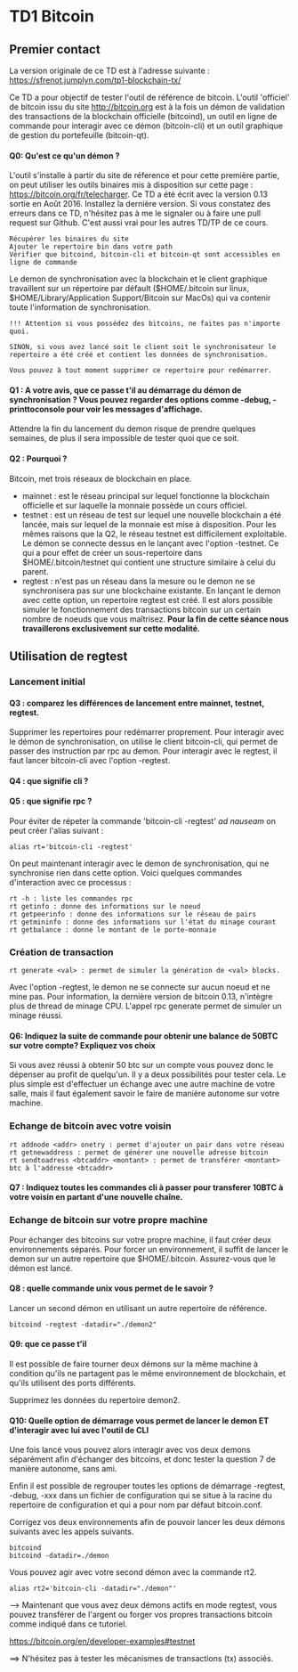# TD1 Bitcoin

## Premier contact

La version originale de ce TD est à l'adresse suivante : https://sfrenot.jumplyn.com/tp1-blockchain-tx/

Ce TD a pour objectif de tester l'outil de référence de bitcoin. L'outil 'officiel' de bitcoin issu du site http://bitcoin.org est à la fois un démon de validation des transactions de la blockchain officielle (bitcoind), un outil en ligne de commande pour interagir avec ce démon (bitcoin-cli) et un outil graphique de gestion du portefeuille (bitcoin-qt).

#### Q0: Qu'est ce qu'un démon ?

L'outil s'installe à partir du site de réference et pour cette première partie, on peut utiliser les outils binaires mis à disposition sur cette page : https://bitcoin.org/fr/telecharger. Ce TD a été écrit avec la version 0.13 sortie en Août 2016. Installez la dernière version. Si vous constatez des erreurs dans ce TD, n'hésitez pas à me le signaler ou à faire une pull request sur Github. C'est aussi vrai pour les autres TD/TP de ce cours.

    Récupérer les binaires du site
    Ajouter le repertoire bin dans votre path
    Vérifier que bitcoind, bitcoin-cli et bitcoin-qt sont accessibles en ligne de commande

Le demon de synchronisation avec la blockchain et le client graphique travaillent sur un répertoire par défault ($HOME/.bitcoin sur linux, $HOME/Library/Application Support/Bitcoin sur MacOs) qui va contenir toute l'information de synchronisation.

    !!! Attention si vous possédez des bitcoins, ne faites pas n'importe quoi.

    SINON, si vous avez lancé soit le client soit le synchronisateur le repertoire a été créé et contient les données de synchronisation.

    Vous pouvez à tout moment supprimer ce repertoire pour redémarrer.

#### Q1 : A votre avis, que ce passe t'il au démarrage du démon de synchronisation ? Vous pouvez regarder des options comme -debug, -printtoconsole pour voir les messages d'affichage.

Attendre la fin du lancement du demon risque de prendre quelques semaines, de plus il sera impossible de tester quoi que ce soit.

#### Q2 : Pourquoi ?

Bitcoin, met trois réseaux de blockchain en place.

* mainnet : est le réseau principal sur lequel fonctionne la blockchain officielle et sur laquelle la monnaie possède un cours officiel.
* testnet : est un réseau de test sur lequel une nouvelle blockchain a été lancée, mais sur lequel de la monnaie est mise à disposition. Pour les mêmes raisons que la Q2, le réseau testnet est difficilement exploitable. Le démon se connecte dessus en le lançant avec l'option  -testnet. Ce qui a pour effet de créer un sous-repertoire dans $HOME/.bitcoin/testnet qui contient une structure similaire à celui du parent.
* regtest : n'est pas un réseau dans la mesure ou le demon ne se synchronisera pas sur une blockchaine existante. En lançant le demon avec cette option, un repertoire regtest est créé. Il est alors possible simuler le fonctionnement des transactions bitcoin sur un certain nombre de noeuds que vous maîtrisez.
**Pour la fin de cette séance nous travaillerons exclusivement sur cette modalité.**

## Utilisation de regtest

### Lancement initial

#### Q3 : comparez les différences de lancement entre mainnet, testnet, regtest.

Supprimer les repertoires pour redémarrer proprement.
Pour interagir avec le démon de synchronisation, on utilise le client bitcoin-cli, qui permet de passer des instruction par rpc au demon. Pour interagir avec le regtest, il faut lancer bitcoin-cli avec l'option -regtest.

#### Q4 : que signifie cli ?
#### Q5 : que signifie rpc ?

Pour éviter de répeter la commande 'bitcoin-cli -regtest' *ad nauseam* on peut créer l'alias suivant :

    alias rt='bitcoin-cli -regtest'

On peut maintenant interagir avec le demon de synchronisation, qui ne synchronise rien dans cette option.
Voici quelques commandes d'interaction avec ce processus :

    rt -h : liste les commandes rpc
    rt getinfo : donne des informations sur le noeud
    rt getpeerinfo : donne des informations sur le réseau de pairs
    rt getmininfo : donne des informations sur l'état du minage courant
    rt getbalance : donne le montant de le porte-monnaie

### Création de transaction

    rt generate <val> : permet de simuler la génération de <val> blocks.

Avec l'option -regtest, le demon ne se connecte sur aucun noeud et ne mine pas. Pour information, la dernière version de bitcoin 0.13, n'intègre plus de thread de minage CPU. L'appel rpc generate permet de simuler un minage réussi.

#### Q6: Indiquez la suite de commande pour obtenir une balance de 50BTC sur votre compte? Expliquez vos choix

Si vous avez réussi à obtenir 50 btc sur un compte vous pouvez donc le dépenser au profit de quelqu'un. Il y a deux possibilités pour tester cela. Le plus simple est d'effectuer un échange avec une autre machine de votre salle, mais il faut également savoir le faire de manière autonome sur votre machine.

### Echange de bitcoin avec votre voisin

    rt addnode <addr> onetry : permet d'ajouter un pair dans votre réseau
    rt getnewaddress : permet de générer une nouvelle adresse bitcoin
    rt sendtoadress <btcaddr> <montant> : permet de transférer <montant> btc à l'addresse <btcaddr>

#### Q7 : Indiquez toutes les commandes cli à passer pour transferer 10BTC à votre voisin en partant d'une nouvelle chaîne.

### Echange de bitcoin sur votre propre machine

Pour échanger des bitcoins sur votre propre machine, il faut créer deux environnements séparés. Pour forcer un environnement, il suffit de lancer le demon sur un autre repertoire que $HOME/.bitcoin. Assurez-vous que le démon est lancé.

#### Q8 : quelle commande unix vous permet de le savoir ?

Lancer un second démon en utilisant un autre repertoire de référence.

    bitcoind -regtest -datadir="./demon2"

#### Q9: que ce passe t'il

Il est possible de faire tourner deux démons sur la même machine à condition qu'ils ne partagent pas le même environnement de blockchain, et qu'ils utilisent des ports différents.

Supprimez les données du repertoire demon2.

#### Q10: Quelle option de démarrage vous permet de lancer le demon ET d'interagir avec lui avec l'outil de CLI

Une fois lancé vous pouvez alors interagir avec vos deux demons séparément afin d'échanger des bitcoins, et donc tester la question 7 de manière autonome, sans ami.

Enfin il est possible de regrouper toutes les options de démarrage  -regtest, -debug, -xxx dans un fichier de configuration qui se situe à la racine du repertoire de configuration et qui a pour nom par défaut  bitcoin.conf.

Corrigez vos deux environnements afin de pouvoir lancer les deux démons suivants avec les appels suivants.

    bitcoind
    bitcoind -datadir=./demon

Vous pouvez agir avec votre second démon avec la commande rt2.

    alias rt2='bitcoin-cli -datadir="./demon"'

--> Maintenant que vous avez deux démons actifs en mode regtest, vous pouvez transférer de l'argent ou forger vos propres transactions bitcoin comme indiqué dans ce tutoriel.

https://bitcoin.org/en/developer-examples#testnet

==> N'hésitez pas à tester les mécanismes de transactions (tx) associés.
